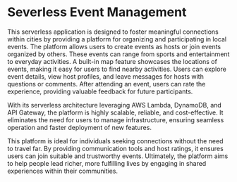 # Severless Event Management

This serverless application is designed to foster meaningful connections within cities by providing a platform for organizing and participating in local events. The platform allows users to create events as hosts or join events organized by others. These events can range from sports and entertainment to everyday activities. A built-in map feature showcases the locations of events, making it easy for users to find nearby activities. Users can explore event details, view host profiles, and leave messages for hosts with questions or comments. After attending an event, users can rate the experience, providing valuable feedback for future participants.

With its serverless architecture leveraging AWS Lambda, DynamoDB, and API Gateway, the platform is highly scalable, reliable, and cost-effective. It eliminates the need for users to manage infrastructure, ensuring seamless operation and faster deployment of new features.

This platform is ideal for individuals seeking connections without the need to travel far. By providing communication tools and host ratings, it ensures users can join suitable and trustworthy events. Ultimately, the platform aims to help people lead richer, more fulfilling lives by engaging in shared experiences within their communities.



